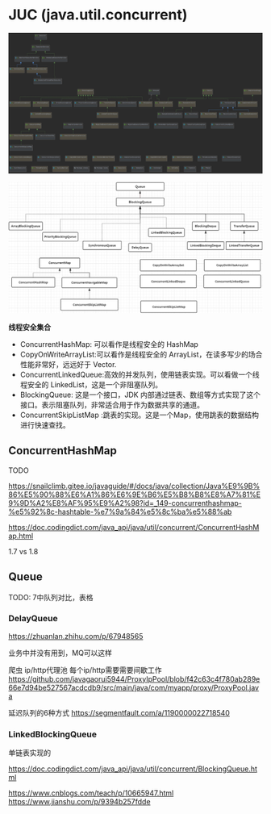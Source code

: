 # JUC (java.util.concurrent)

![](concurrent.jpg)

![](并发容器.png)

**线程安全集合**

* ConcurrentHashMap: 可以看作是线程安全的 HashMap
* CopyOnWriteArrayList:可以看作是线程安全的 ArrayList，在读多写少的场合性能非常好，远远好于 Vector.
* ConcurrentLinkedQueue:高效的并发队列，使用链表实现。可以看做一个线程安全的 LinkedList，这是一个非阻塞队列。
* BlockingQueue: 这是一个接口，JDK 内部通过链表、数组等方式实现了这个接口。表示阻塞队列，非常适合用于作为数据共享的通道。
* ConcurrentSkipListMap :跳表的实现。这是一个Map，使用跳表的数据结构进行快速查找。

## ConcurrentHashMap

TODO

https://snailclimb.gitee.io/javaguide/#/docs/java/collection/Java%E9%9B%86%E5%90%88%E6%A1%86%E6%9E%B6%E5%B8%B8%E8%A7%81%E9%9D%A2%E8%AF%95%E9%A2%98?id=_149-concurrenthashmap-%e5%92%8c-hashtable-%e7%9a%84%e5%8c%ba%e5%88%ab


https://doc.codingdict.com/java_api/java/util/concurrent/ConcurrentHashMap.html

1.7 vs 1.8


## Queue

TODO: 7中队列对比，表格

### DelayQueue

https://zhuanlan.zhihu.com/p/67948565

业务中并没有用到，MQ可以这样

爬虫 ip/http代理池
    每个ip/http需要需要间歇工作
        https://github.com/javagaorui5944/ProxyIpPool/blob/f42c63c4f780ab289e66e7d94be527567acdcdb9/src/main/java/com/myapp/proxy/ProxyPool.java

延迟队列的6种方式
https://segmentfault.com/a/1190000022718540

### LinkedBlockingQueue

单链表实现的

https://doc.codingdict.com/java_api/java/util/concurrent/BlockingQueue.html

https://www.cnblogs.com/teach/p/10665947.html
https://www.jianshu.com/p/9394b257fdde
